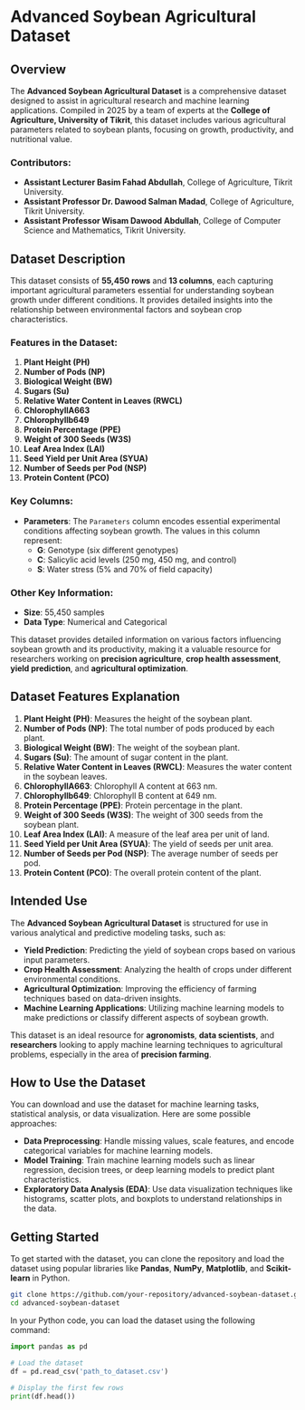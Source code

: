 




# **Advanced Soybean Agricultural Dataset**

## **Overview**

The **Advanced Soybean Agricultural Dataset** is a comprehensive dataset designed to assist in agricultural research and machine learning applications. Compiled in 2025 by a team of experts at the **College of Agriculture, University of Tikrit**, this dataset includes various agricultural parameters related to soybean plants, focusing on growth, productivity, and nutritional value.

### **Contributors:**
- **Assistant Lecturer Basim Fahad Abdullah**, College of Agriculture, Tikrit University.
- **Assistant Professor Dr. Dawood Salman Madad**, College of Agriculture, Tikrit University.
- **Assistant Professor Wisam Dawood Abdullah**, College of Computer Science and Mathematics, Tikrit University.

## **Dataset Description**

This dataset consists of **55,450 rows** and **13 columns**, each capturing important agricultural parameters essential for understanding soybean growth under different conditions. It provides detailed insights into the relationship between environmental factors and soybean crop characteristics.

### **Features in the Dataset:**
1. **Plant Height (PH)**
2. **Number of Pods (NP)**
3. **Biological Weight (BW)**
4. **Sugars (Su)**
5. **Relative Water Content in Leaves (RWCL)**
6. **ChlorophyllA663**
7. **Chlorophyllb649**
8. **Protein Percentage (PPE)**
9. **Weight of 300 Seeds (W3S)**
10. **Leaf Area Index (LAI)**
11. **Seed Yield per Unit Area (SYUA)**
12. **Number of Seeds per Pod (NSP)**
13. **Protein Content (PCO)**

### **Key Columns:**
- **Parameters**: The `Parameters` column encodes essential experimental conditions affecting soybean growth. The values in this column represent:
  - **G**: Genotype (six different genotypes)
  - **C**: Salicylic acid levels (250 mg, 450 mg, and control)
  - **S**: Water stress (5% and 70% of field capacity)

### **Other Key Information:**
- **Size**: 55,450 samples
- **Data Type**: Numerical and Categorical

This dataset provides detailed information on various factors influencing soybean growth and its productivity, making it a valuable resource for researchers working on **precision agriculture**, **crop health assessment**, **yield prediction**, and **agricultural optimization**.

## **Dataset Features Explanation**

1. **Plant Height (PH)**: Measures the height of the soybean plant.
2. **Number of Pods (NP)**: The total number of pods produced by each plant.
3. **Biological Weight (BW)**: The weight of the soybean plant.
4. **Sugars (Su)**: The amount of sugar content in the plant.
5. **Relative Water Content in Leaves (RWCL)**: Measures the water content in the soybean leaves.
6. **ChlorophyllA663**: Chlorophyll A content at 663 nm.
7. **Chlorophyllb649**: Chlorophyll B content at 649 nm.
8. **Protein Percentage (PPE)**: Protein percentage in the plant.
9. **Weight of 300 Seeds (W3S)**: The weight of 300 seeds from the soybean plant.
10. **Leaf Area Index (LAI)**: A measure of the leaf area per unit of land.
11. **Seed Yield per Unit Area (SYUA)**: The yield of seeds per unit area.
12. **Number of Seeds per Pod (NSP)**: The average number of seeds per pod.
13. **Protein Content (PCO)**: The overall protein content of the plant.

## **Intended Use**

The **Advanced Soybean Agricultural Dataset** is structured for use in various analytical and predictive modeling tasks, such as:
- **Yield Prediction**: Predicting the yield of soybean crops based on various input parameters.
- **Crop Health Assessment**: Analyzing the health of crops under different environmental conditions.
- **Agricultural Optimization**: Improving the efficiency of farming techniques based on data-driven insights.
- **Machine Learning Applications**: Utilizing machine learning models to make predictions or classify different aspects of soybean growth.

This dataset is an ideal resource for **agronomists**, **data scientists**, and **researchers** looking to apply machine learning techniques to agricultural problems, especially in the area of **precision farming**.

## **How to Use the Dataset**

You can download and use the dataset for machine learning tasks, statistical analysis, or data visualization. Here are some possible approaches:
- **Data Preprocessing**: Handle missing values, scale features, and encode categorical variables for machine learning models.
- **Model Training**: Train machine learning models such as linear regression, decision trees, or deep learning models to predict plant characteristics.
- **Exploratory Data Analysis (EDA)**: Use data visualization techniques like histograms, scatter plots, and boxplots to understand relationships in the data.

## **Getting Started**

To get started with the dataset, you can clone the repository and load the dataset using popular libraries like **Pandas**, **NumPy**, **Matplotlib**, and **Scikit-learn** in Python.

```bash
git clone https://github.com/your-repository/advanced-soybean-dataset.git
cd advanced-soybean-dataset
```

In your Python code, you can load the dataset using the following command:
```python
import pandas as pd

# Load the dataset
df = pd.read_csv('path_to_dataset.csv')

# Display the first few rows
print(df.head())
```


